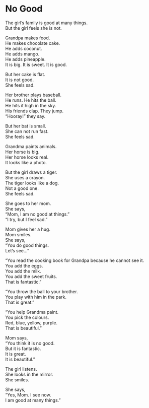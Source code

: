 # No Good

The girl’s family is good at many things.  
But the girl feels she is not.

Grandpa makes food.  
He makes chocolate cake.  
He adds coconut.  
He adds mango.  
He adds pineapple.  
It is big. It is sweet. It is good.

But her cake is flat.  
It is not good.  
She feels sad.

Her brother plays baseball.  
He runs. He hits the ball.  
He hits it high in the sky.  
His friends clap. They jump.  
“Hooray\!” they say.

But her bat is small.  
She can not run fast.  
She feels sad.

Grandma paints animals.  
Her horse is big.  
Her horse looks real.  
It looks like a photo.

But the girl draws a tiger.  
She uses a crayon.  
The tiger looks like a dog.  
Not a good one.  
She feels sad.

She goes to her mom.  
She says,  
“Mom, I am no good at things.”  
“I try, but I feel sad.”

Mom gives her a hug.  
Mom smiles.  
She says,  
“You do good things.  
Let’s see…”

“You read the cooking book for Grandpa because he cannot see it.  
You add the eggs.  
You add the milk.  
You add the sweet fruits.  
That is fantastic.”

“You throw the ball to your brother.  
You play with him in the park.  
That is great.”

“You help Grandma paint.  
You pick the colours.  
Red, blue, yellow, purple.  
That is beautiful.”

Mom says,  
“You think it is no good.  
But it is fantastic.  
It is great.  
It is beautiful.”

The girl listens.  
She looks in the mirror.  
She smiles.

She says,  
“Yes, Mom. I see now.  
I am good at many things.”  
